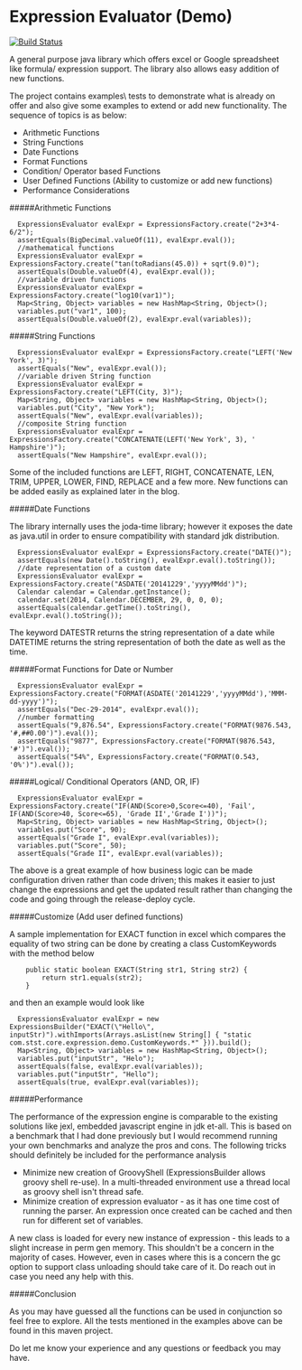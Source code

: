 Expression Evaluator (Demo)
===========================

[![Build Status](https://travis-ci.org/Shy-Ta/expression-evaluator-demo.svg?branch=master)](https://travis-ci.org/Shy-Ta/expression-evaluator-demo)

A general purpose java library which offers excel or Google spreadsheet like formula/ expression support. The library also allows easy addition of new functions.

The project contains examples\ tests to demonstrate what is already on offer and also give some examples to extend or add new functionality. The sequence of topics is as below:

* Arithmetic Functions  
* String Functions  
* Date Functions  
* Format Functions  
* Condition/ Operator based Functions  
* User Defined Functions (Ability to customize or add new functions)  
* Performance Considerations  


#####Arithmetic Functions  

```
  ExpressionsEvaluator evalExpr = ExpressionsFactory.create("2+3*4-6/2");  
  assertEquals(BigDecimal.valueOf(11), evalExpr.eval());  
  //mathematical functions  
  ExpressionsEvaluator evalExpr = ExpressionsFactory.create("tan(toRadians(45.0)) + sqrt(9.0)");  
  assertEquals(Double.valueOf(4), evalExpr.eval());  
  //variable driven functions  
  ExpressionsEvaluator evalExpr = ExpressionsFactory.create("log10(var1)");  
  Map<String, Object> variables = new HashMap<String, Object>();  
  variables.put("var1", 100);  
  assertEquals(Double.valueOf(2), evalExpr.eval(variables));  
  ```

#####String Functions  

```
  ExpressionsEvaluator evalExpr = ExpressionsFactory.create("LEFT('New York', 3)");
  assertEquals("New", evalExpr.eval());
  //variable driven String function
  ExpressionsEvaluator evalExpr = ExpressionsFactory.create("LEFT(City, 3)");
  Map<String, Object> variables = new HashMap<String, Object>();
  variables.put("City", "New York");
  assertEquals("New", evalExpr.eval(variables));
  //composite String function
  ExpressionsEvaluator evalExpr = ExpressionsFactory.create("CONCATENATE(LEFT('New York', 3), ' Hampshire')");
  assertEquals("New Hampshire", evalExpr.eval());
  ```

Some of the included functions are LEFT, RIGHT, CONCATENATE, LEN, TRIM, UPPER, LOWER, FIND, REPLACE and a few more. New functions can be added easily as explained later in the blog.

#####Date Functions

The library internally uses the joda-time library; however it exposes the date as java.util in order to ensure compatibility with standard jdk distribution.

```
  ExpressionsEvaluator evalExpr = ExpressionsFactory.create("DATE()");
  assertEquals(new Date().toString(), evalExpr.eval().toString());
  //date representation of a custom date
  ExpressionsEvaluator evalExpr = ExpressionsFactory.create("ASDATE('20141229','yyyyMMdd')");
  Calendar calendar = Calendar.getInstance();
  calendar.set(2014, Calendar.DECEMBER, 29, 0, 0, 0);
  assertEquals(calendar.getTime().toString(), evalExpr.eval().toString());
  ```

The keyword DATESTR returns the string representation of a date while DATETIME returns the string representation of both the date as well as the time.

#####Format Functions for Date or Number

```
  ExpressionsEvaluator evalExpr = ExpressionsFactory.create("FORMAT(ASDATE('20141229','yyyyMMdd'),'MMM-dd-yyyy')");
  assertEquals("Dec-29-2014", evalExpr.eval());
  //number formatting
  assertEquals("9,876.54", ExpressionsFactory.create("FORMAT(9876.543, '#,##0.00')").eval());
  assertEquals("9877", ExpressionsFactory.create("FORMAT(9876.543, '#')").eval());
  assertEquals("54%", ExpressionsFactory.create("FORMAT(0.543, '0%')").eval());
  ```

#####Logical/ Conditional Operators (AND, OR, IF)

```
  ExpressionsEvaluator evalExpr = ExpressionsFactory.create("IF(AND(Score>0,Score<=40), 'Fail', IF(AND(Score>40, Score<=65), 'Grade II','Grade I'))");
  Map<String, Object> variables = new HashMap<String, Object>();
  variables.put("Score", 90);
  assertEquals("Grade I", evalExpr.eval(variables));
  variables.put("Score", 50);
  assertEquals("Grade II", evalExpr.eval(variables));
  ```

The above is a great example of how business logic can be made configuration driven rather than code driven; this makes it easier to just change the expressions and get the updated result rather than changing the code and going through the release-deploy cycle.

#####Customize (Add user defined functions)

A sample implementation for EXACT function in excel which compares the equality of two string can be done by creating a class CustomKeywords with the method below

```
    public static boolean EXACT(String str1, String str2) {
        return str1.equals(str2);
    }
```
and then an example would look like
```
  ExpressionsEvaluator evalExpr = new ExpressionsBuilder("EXACT(\"Hello\", inputStr)").withImports(Arrays.asList(new String[] { "static com.stst.core.expression.demo.CustomKeywords.*" })).build();
  Map<String, Object> variables = new HashMap<String, Object>();
  variables.put("inputStr", "Helo");
  assertEquals(false, evalExpr.eval(variables));
  variables.put("inputStr", "Hello");
  assertEquals(true, evalExpr.eval(variables));
  ```

#####Performance

The performance of the expression engine is comparable to the existing solutions like jexl, embedded javascript engine in jdk et-all. This is based on a benchmark that I had done previously but I would recommend running your own benchmarks and analyze the pros and cons. The following tricks should definitely be included for the performance analysis
* Minimize new creation of GroovyShell (ExpressionsBuilder allows groovy shell re-use). In a multi-threaded environment use a thread local as groovy shell isn't thread safe.
* Minimize creation of expression evaluator - as it has one time cost of running the parser. An expression once created can be cached and then run for different set of variables.

A new class is loaded for every new instance of expression - this leads to a slight increase in perm gen memory. This shouldn't be a concern in the majority of cases. However, even in cases where this is a concern the gc option to support class unloading should take care of it. Do reach out in case you need any help with this.

#####Conclusion

As you may have guessed all the functions can be used in conjunction so feel free to explore. All the tests mentioned in the examples above can be found in this maven project.

Do let me know your experience and any questions or feedback you may have.
